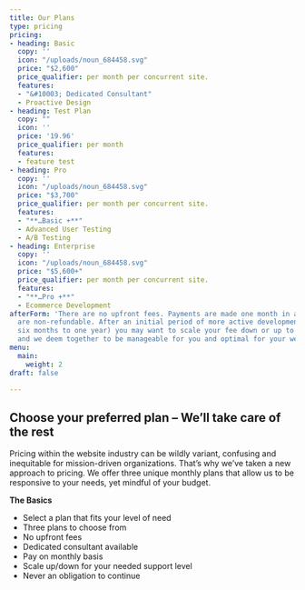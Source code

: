 ```yaml
---
title: Our Plans
type: pricing
pricing:
- heading: Basic
  copy: ''
  icon: "/uploads/noun_684458.svg"
  price: "$2,600"
  price_qualifier: per month per concurrent site.
  features:
  - "&#10003; Dedicated Consultant"
  - Proactive Design
- heading: Test Plan
  copy: ""
  icon: ''
  price: '19.96'
  price_qualifier: per month
  features:
  - feature test
- heading: Pro
  copy: ''
  icon: "/uploads/noun_684458.svg"
  price: "$3,700"
  price_qualifier: per month per concurrent site.
  features:
  - "**…Basic +**"
  - Advanced User Testing
  - A/B Testing
- heading: Enterprise
  copy: ''
  icon: "/uploads/noun_684458.svg"
  price: "$5,600+"
  price_qualifier: per month per concurrent site.
  features:
  - "**…Pro +**"
  - Ecommerce Development
afterForm: 'There are no upfront fees. Payments are made one month in advance, and
  are non-refundable. After an initial period of more active development (typically
  six months to one year) you may want to scale your fee down or up to whatever you
  and we deem together to be manageable for you and optimal for your web presence. '
menu:
  main:
    weight: 2
draft: false

---
```

## Choose your preferred plan – We’ll take care of the rest

Pricing within the website industry can be wildly variant, confusing and inequitable for mission-driven organizations. That’s why we’ve taken a new approach to pricing. We offer three unique monthly plans that allow us to be responsive to your needs, yet mindful of your budget.


**The Basics**

- Select a plan that fits your level of need
- Three plans to choose from
- No upfront fees
- Dedicated consultant available
- Pay on monthly basis
- Scale up/down for your needed support level
- Never an obligation to continue
